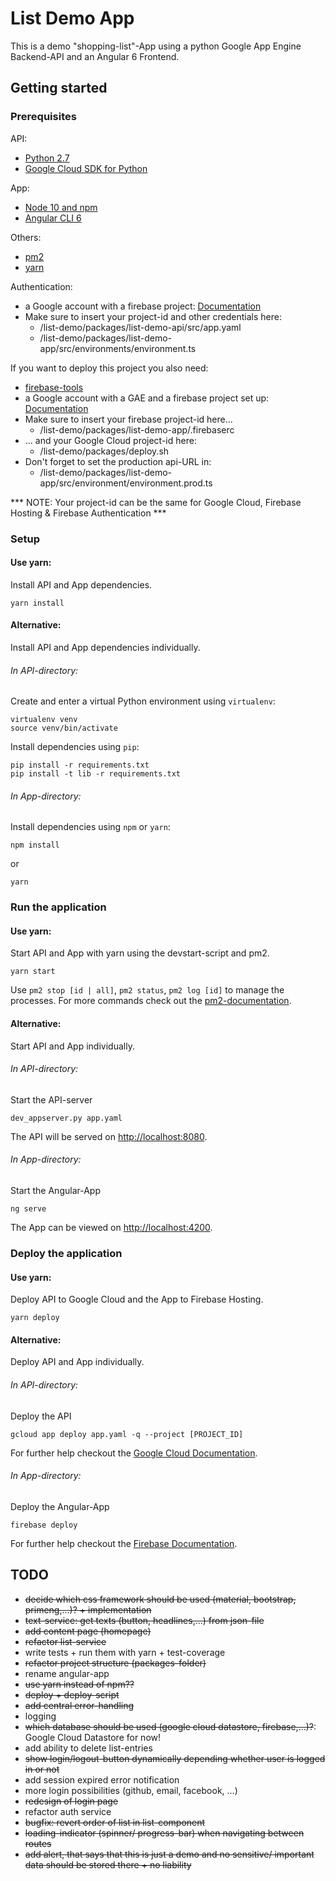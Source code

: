 # List Demo App

This is a demo "shopping-list"-App using a python Google App Engine Backend-API and an Angular 6 Frontend.

## Getting started

### Prerequisites

API:
 - [Python 2.7](https://docs.python.org/2.7/) 
 - [Google Cloud SDK for Python](https://cloud.google.com/appengine/docs/standard/python/download)
 
App:
 - [Node 10 and npm](https://nodejs.org/en/)
 - [Angular CLI 6](https://cli.angular.io)
 
Others:
 - [pm2](https://pm2.io/doc/en/runtime/quick-start/)
 - [yarn](https://yarnpkg.com/)
 
Authentication:
 - a Google account with a firebase project: [Documentation](https://firebase.google.com/docs/web/setup)
 - Make sure to insert your project-id and other credentials here:
    - /list-demo/packages/list-demo-api/src/app.yaml
    - /list-demo/packages/list-demo-app/src/environments/environment.ts
 
If you want to deploy this project you also need:
 - [firebase-tools](https://firebase.google.com/docs/cli/)
 - a Google account with a GAE and a firebase project set up: [Documentation](https://cloud.google.com/resource-manager/docs/creating-managing-projects)
 - Make sure to insert your firebase project-id here...
    - /list-demo/packages/list-demo-app/.firebaserc
 - ... and your Google Cloud project-id here:
    - /list-demo/packages/deploy.sh
 - Don't forget to set the production api-URL in:
    - /list-demo/packages/list-demo-app/src/environment/environment.prod.ts
    
*** NOTE: Your project-id can be the same for Google Cloud, Firebase Hosting & Firebase Authentication ***
 
### Setup

#### Use yarn:
Install API and App dependencies.
```
yarn install
```

#### Alternative:
Install API and App dependencies individually.

###### In API-directory:

Create and enter a virtual Python environment using ```virtualenv```:
```
virtualenv venv
source venv/bin/activate
```

Install dependencies using ```pip```:
```
pip install -r requirements.txt
pip install -t lib -r requirements.txt
```

###### In App-directory:

Install dependencies using ```npm``` or ```yarn```:
```
npm install
```
or
```
yarn
```

### Run the application

#### Use yarn:
Start API and App with yarn using the devstart-script and pm2.
```
yarn start
```
Use ```pm2 stop [id | all]```, ```pm2 status```, ```pm2 log [id]``` to manage the processes. For more commands check out the [pm2-documentation](https://pm2.io/doc/en/runtime/quick-start/).

#### Alternative:
Start API and App individually.

###### In API-directory:

Start the API-server
```
dev_appserver.py app.yaml
```
The API will be served on [http://localhost:8080](http://localhost:8080).

###### In App-directory:

Start the Angular-App
```
ng serve
```
The App can be viewed on [http://localhost:4200](http://localhost:4200).

### Deploy the application

#### Use yarn:
Deploy API to Google Cloud and the App to Firebase Hosting.
```
yarn deploy
```
#### Alternative:
Deploy API and App individually.

###### In API-directory:

Deploy the API
```
gcloud app deploy app.yaml -q --project [PROJECT_ID]
```
For further help checkout the [Google Cloud Documentation](https://cloud.google.com/appengine/docs/flexible/python/testing-and-deploying-your-app).

###### In App-directory:

Deploy the Angular-App
```
firebase deploy
```
For further help checkout the [Firebase Documentation](https://firebase.google.com/docs/hosting/deploying).

## TODO
- ~~decide which css framework should be used (material, bootstrap, primeng,...)? + implementation~~
- ~~text-service: get texts (button, headlines,...) from json-file~~
- ~~add content page (homepage)~~
- ~~refactor list-service~~
- write tests + run them with yarn + test-coverage
- ~~refactor project structure (packages-folder)~~
- rename angular-app
- ~~use yarn instead of npm??~~
- ~~deploy + deploy-script~~
- ~~add central error-handling~~
- logging
- ~~which database should be used (google cloud datastore, firebase,...)?~~: Google Cloud Datastore for now!
- add ability to delete list-entries
- ~~show login/logout-button dynamically depending whether user is logged in or not~~
- add session expired error notification
- more login possibilities (github, email, facebook, ...)
- ~~redesign of login page~~
- refactor auth service
- ~~bugfix: revert order of list in list-component~~
- ~~loading-indicator (spinner/ progress-bar) when navigating between routes~~
- ~~add alert, that says that this is just a demo and no sensitive/ important data should be stored there + no liability~~
